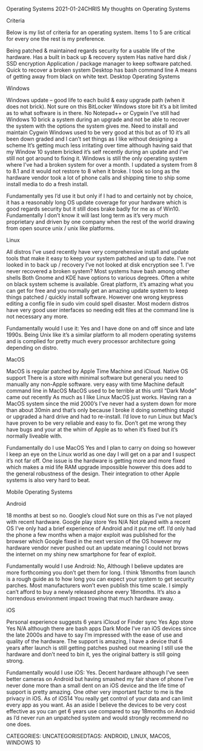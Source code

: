 Operating Systems
2021-01-24CHRIS
My thoughts on Operating Systems

Criteria

Below is my list of criteria for an operating system. Items 1 to 5 are critical for every one the rest is my preference.

Being patched & maintained regards security for a usable life of the hardware.
Has a built in back up & recovery system
Has native hard disk / SSD encryption
Application / package manager to keep software patched.
Quick to recover a broken system
Desktop has bash command line
A means of getting away from black on white text.
Desktop Operating Systems

Windows

Windows update – good life to each build & easy upgrade path (when it does not brick).
Not sure on this
BitLocker
Windows store bit it’s a bit limited as to what software is in there. No Notepad++ or Cygwin
I’ve still had Windows 10 brick a system during an upgrade and not be able to recover the system with the options the system gives me.
Need to install and maintain Cygwin
Windows used to be very good at this but as of 10 it’s all been down graded and I can’t set things as I like without designing a scheme
It’s getting much less irritating over time although having said that my Window 10 system bricked it’s self recently during an update and I’ve still not got around to fixing it. Windows is still the only operating system where I’ve had a broken system for over a month. I updated a system from 8 to 8.1 and it would not restore to 8 when it broke. I took so long as the hardware vendor took a lot of phone calls and shipping time to ship some install media to do a fresh install.

Fundamentally yes I’d use it but only if I had to and certainly not by choice, it has a reasonably long OS update coverage for your hardware which is good regards security but it still does brake badly for me as of Win10. Fundamentally I don’t know it will last long term as it’s very much proprietary and driven by one company when the rest of the world drawing from open source unix / unix like platforms.

Linux

All distros I’ve used recently have very comprehensive install and update tools that make it easy to keep your system patched and up to date.
I’ve not looked in to back up / recovery
I’ve not looked at disk encryption
see 1.
I’ve never recovered a broken system?
Most systems have bash among other shells
Both Gnome and KDE have options to various degrees. Often a white on black system scheme is available.
Great platform, it’s amazing what you can get for free and you normally get an amazing update system to keep things patched / quickly install software. However one wrong keypress editing a config file in sudo vim could spell disaster. Most modern distros have very good user interfaces so needing edit files at the command line is not necessary any more.

Fundamentally would I use it: Yes and I have done on and off since and late 1990s. Being Unix like it’s a similar platform to all modern operating systems and is complied for pretty much every processor architecture going depending on distro.

MacOS

MacOS is regular patched by Apple
Time Machine and iCloud.
Native OS support
There is a store with minimal software but general you need to manually any non-Apple software.
very easy with time Machine
default command line in MacOS
MacOS used to be terrible at this until “Dark Mode” came out recently
As much as I like Linux MacOS just works. Having ran a MacOS system since the mid 2000’s I’ve never had a system down for more than about 30min and that’s only because I broke it doing something stupid or upgraded a hard drive and had to re-install. I’d love to run Linux but Mac’s have proven to be very reliable and easy to fix. Don’t get me wrong they have bugs and your at the whim of Apple as to when it’s fixed but it’s normally liveable with.

Fundamentally do I use MacOS Yes and I plan to carry on doing so however I keep an eye on the Linux world as one day I will get on a par and I suspect it’s not far off. One issue is the hardware is getting more and more fixed which makes a mid life RAM upgrade impossible however this does add to the general robustness of the design. Their integration to other Apple systems is also very hard to beat.

Mobile Operating Systems

Android

18 months at best so no.
Google’s cloud
Not sure on this as I’ve not played with recent hardware.
Google play store
Yes
N/A
Not played with a recent OS
I’ve only had a brief experience of Android and it put me off. I’d only had the phone a few months when a major exploit was published for the browser which Google fixed in the next version of the OS however my hardware vendor never pushed out an update meaning I could not brows the internet on my shiny new smartphone for fear of exploit.

Fundamentally would I use Android: No, Although I believe updates are more forthcoming you don’t get them for long. I think 18months from launch is a rough guide as to how long you can expect your system to get security parches. Most manufacturers won’t even publish this time scale. I simply can’t afford to buy a newly released phone every 18months. It’s also a horrendous environment impact trowing that much hardware away.

iOS

Personal experience suggests 6 years
iCloud or Finder sync
Yes
App store
Yes
N/A although there are bash apps
Dark Mode
I’ve ran iOS devices since the late 2000s and have to say I’m impressed with the ease of use and quality of the hardware. The support is amazing, I have a device that 6 years after launch is still getting patches pushed out meaning I still use the hardware and don’t need to bin it, yes the original battery is still going strong.

Fundamentally would I use iOS: Yes. Decent hardware although I’ve seen better cameras on Android but having smashed my fair share of phone I’ve never done more than a small dent on an iOS device and the life time of support is pretty amazing. One other very important factor to me is the privacy in iOS. As of iOS14 You really get control of your data and can limit every app as you want. As an aside I believe the devices to be very cost effective as you can get 6 years use compared to say 18months on Android as I’d never run an unpatched system and would strongly recommend no one does.

CATEGORIES: UNCATEGORISEDTAGS: ANDROID, LINUX, MACOS, WINDOWS 10